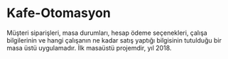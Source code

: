 # Kafe-Otomasyon

Müşteri siparişleri, masa durumları, hesap ödeme seçenekleri, çalışa bilgilerinin ve hangi çalışanın ne kadar satış yaptığı bilgisinin tutulduğu bir masa üstü uygulamadır. İlk masaüstü projemdir, yıl 2018.
